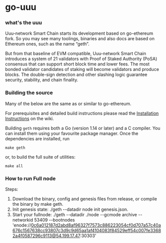 # go-uuu


### what's the uuu

Uuu-network Smart Chain starts its development based on go-ethereum fork. So you may see many toolings, binaries and also docs are based on Ethereum ones, such as the name “geth”.

But from that baseline of EVM compatible, Uuu-network Smart Chain introduces a system of 21 validators with Proof of Staked Authority (PoSA) consensus that can support short block time and lower fees. The most bonded validator candidates of staking will become validators and produce blocks. The double-sign detection and other slashing logic guarantee security, stability, and chain finality.

### Building the source

Many of the below are the same as or similar to go-ethereum.

For prerequisites and detailed build instructions please read the [Installation Instructions](https://github.com/ethereum/go-ethereum/wiki/Building-Ethereum) on the wiki.

Building `geth` requires both a Go (version 1.14 or later) and a C compiler. You can install
them using your favourite package manager. Once the dependencies are installed, run

```shell
make geth
```

or, to build the full suite of utilities:

```shell
make all
```

### How to run Full node

Steps:

1. Download the binary, config and genesis files from release, or compile the binary by make geth.
2. Init genesis state: ./geth --datadir node init genesis.json.
3. Start your fullnode: ./geth --datadir ./node --gcmode archive --networkid 53409 --bootnodes 'enode://0c6a012187d2abd8af96327f7573c886223054cf0d707a57c40a676c1567638cc93807c3d9c9d65aa1af4104083f84529eff54c007fe33682a4f0587296c9113@54.199.17.47:30303'
